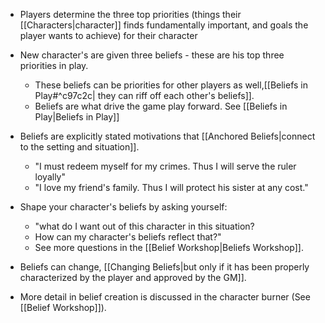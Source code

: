 - Players determine the three top priorities (things their [[Characters|character]] finds fundamentally important, and goals the player wants to achieve) for their character
- New character's are given three beliefs - these are his top three priorities in play.
	- These beliefs can be priorities for other players as well,[[Beliefs in Play#^c97c2c| they can riff off each other's beliefs]]. 
	- Beliefs are what drive the game play forward. See [[Beliefs in Play|Beliefs in Play]]
- Beliefs are explicitly stated motivations that [[Anchored Beliefs|connect to the setting and situation]].
	- "I must redeem myself for my crimes. Thus I will serve the ruler loyally"
	- "I love my friend's family. Thus I will protect his sister at any cost."
- Shape your character's beliefs by asking yourself: 
	- "what do I want out of this character in this situation? 
	- How can my character's beliefs reflect that?"
	- See more questions in the [[Belief Workshop|Beliefs Workshop]].
- Beliefs can change, [[Changing Beliefs|but only if it has been properly characterized by the player and approved by the GM]].

- More detail in belief creation is discussed in the character burner (See [[Belief Workshop]]).

 